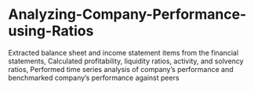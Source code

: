 # Analyzing-Company-Performance-using-Ratios
Extracted balance sheet and income statement items from the financial statements,  Calculated profitability, liquidity ratios, activity, and solvency ratios,  Performed time series analysis of company’s performance and benchmarked company’s performance against peers

